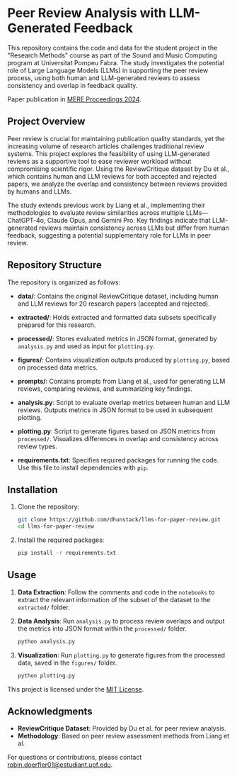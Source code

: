 # Peer Review Analysis with LLM-Generated Feedback

This repository contains the code and data for the student project in the "Research Methods" course as part of the Sound and Music Computing program at Universitat Pompeu Fabra. The study investigates the potential role of Large Language Models (LLMs) in supporting the peer review process, using both human and LLM-generated reviews to assess consistency and overlap in feedback quality.

Paper publication in [MERE Proceedings 2024](http://hdl.handle.net/10230/69777).

## Project Overview

Peer review is crucial for maintaining publication quality standards, yet the increasing volume of research articles challenges traditional review systems. This project explores the feasibility of using LLM-generated reviews as a supportive tool to ease reviewer workload without compromising scientific rigor. Using the ReviewCritique dataset by Du et al., which contains human and LLM reviews for both accepted and rejected papers, we analyze the overlap and consistency between reviews provided by humans and LLMs.

The study extends previous work by Liang et al., implementing their methodologies to evaluate review similarities across multiple LLMs—ChatGPT-4o, Claude Opus, and Gemini Pro. Key findings indicate that LLM-generated reviews maintain consistency across LLMs but differ from human feedback, suggesting a potential supplementary role for LLMs in peer review.

## Repository Structure

The repository is organized as follows:

- **data/**: Contains the original ReviewCritique dataset, including human and LLM reviews for 20 research papers (accepted and rejected).
  
- **extracted/**: Holds extracted and formatted data subsets specifically prepared for this research.

- **processed/**: Stores evaluated metrics in JSON format, generated by `analysis.py` and used as input for `plotting.py`.

- **figures/**: Contains visualization outputs produced by `plotting.py`, based on processed data metrics.

- **prompts/**: Contains prompts from Liang et al., used for generating LLM reviews, comparing reviews, and summarizing key findings.

- **analysis.py**: Script to evaluate overlap metrics between human and LLM reviews. Outputs metrics in JSON format to be used in subsequent plotting.

- **plotting.py**: Script to generate figures based on JSON metrics from `processed/`. Visualizes differences in overlap and consistency across review types.

- **requirements.txt**: Specifies required packages for running the code. Use this file to install dependencies with `pip`.

## Installation

1. Clone the repository:
   ```bash
   git clone https://github.com/dhunstack/llms-for-paper-review.git
   cd llms-for-paper-review

2. Install the required packages:
   ```bash
   pip install -r requirements.txt

## Usage

1. **Data Extraction**: Follow the comments and code in the `notebooks` to extract the relevant information of the subset of the dataset to the `extracted/` folder.

1. **Data Analysis**: Run `analysis.py` to process review overlaps and output the metrics into JSON format within the `processed/` folder.
   ```bash
   python analysis.py

2. **Visualization**: Run `plotting.py` to generate figures from the processed data, saved in the `figures/` folder.
   ```bash
   python plotting.py

This project is licensed under the [MIT License](https://opensource.org/license/mit).

## Acknowledgments

- **ReviewCritique Dataset**: Provided by Du et al. for peer review analysis.
- **Methodology**: Based on peer review assessment methods from Liang et al.

For questions or contributions, please contact [robin.doerfler01@estudiant.upf.edu](mailto:robin.doerfler01@estudiant.upf.edu).
